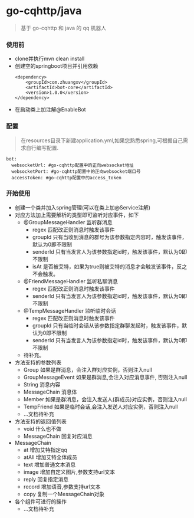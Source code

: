 # go-cqhttp/java

> 基于 go-cqhttp 和 java 的 qq 机器人

### 使用前

* clone并执行mvn clean install
* 创建空的springboot项目并引用依赖
    ```
    <dependency>
        <groupId>com.zhuangxv</groupId>
        <artifactId>bot-core</artifactId>
        <version>1.0.0</version>
    </dependency>
    ```
* 在启动类上加注解@EnableBot

### 配置

>在resources目录下新建application.yml,如果您熟悉spring,可根据自己需求自行编写配置.

```
bot:
  websocketUrl: #go-cqhttp配置中的正向websocket地址
  websocketPort: #go-cqhttp配置中的正向websocket端口号
  accessToken: #go-cqhttp配置中的access_token
```

### 开始使用

* 创建一个类并加入spring管理(可以在类上加@Service注解)
* 对应方法加上需要解析的类型即可监听对应事件，如下
    * @GroupMessageHandler 监听群消息
        * regex 匹配改正则消息时触发该事件
        * groupId 只有当收到消息的群号为该参数指定内容时，触发该事件，默认为0即不限制
        * senderId 只有当发言人为该参数指定id时，触发该事件，默认为0即不限制
        * isAt 是否被艾特，如果为true则被艾特的消息才会触发该事件，反之不会触发。
    * @FriendMessageHandler 监听私聊消息
        * regex 匹配改正则消息时触发该事件
        * senderId 只有当发言人为该参数指定id时，触发该事件，默认为0即不限制
    * @TempMessageHandler 监听临时会话
        * regex 匹配改正则消息时触发该事件
        * groupId 只有当临时会话从该参数指定群聊发起时，触发该事件，默认为0即不限制
        * senderId 只有当发言人为该参数指定id时，触发该事件，默认为0即不限制
    * 待补充。
* 方法支持的参数列表
    * Group 如果是群消息，会注入群对应实例，否则注入null
    * GroupMessageEvent 如果是群消息,会注入对应消息事件, 否则注入null
    * String 消息内容
    * MessageChain 消息体
    * Member 如果是群消息，会注入发送人(群成员)对应实例，否则注入null
    * TempFriend 如果是临时会话,会注入发送人对应实例，否则注入null
    * ...文档待补充
* 方法支持的返回值列表
    * void 什么也不做
    * MessageChain 回复对应消息
* MessageChain
    * at 增加艾特指定qq
    * atAll 增加艾特全体成员
    * text 增加普通文本消息
    * image 增加自定义图片,参数支持url文本
    * reply 回复指定消息
    * record 增加语音,参数支持url文本
    * copy 复制一个MessageChain对象
* 各个组件可进行的操作
    * ...文档待补充